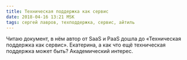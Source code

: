 ```yaml
---
title: Техническая поддержка как сервис
date: 2018-04-16 13:21 MSK
tags: сергей лавров, техподдержка, сервис, айтиль
---
```


Читаю документ, в нём автор от SaaS и PaaS дошла до «Техническая поддержка как сервис». Екатерина, а как что ещё техническая поддержка может быть? Академический интерес. 
